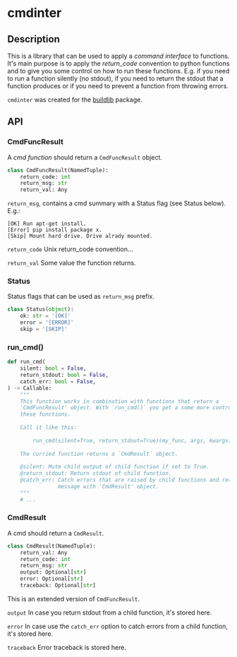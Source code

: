 # cmdinter

## Description

This is a library that can be used to apply a *command interface* to functions.
It's main purpose is to apply the *return_code* convention to python functions 
and to give you some control on how to run these functions. E.g. if you need to 
run a function silently (no stdout), if you need to return the stdout that a 
function produces or if you need to prevent a function from throwing errors.

`cmdinter` was created for the [buildlib](https://pypi.python.org/pypi/buildlib) 
package.

## API

### CmdFuncResult

A *cmd function* should return a `CmdFuncResult` object.

```python
class CmdFuncResult(NamedTuple):
    return_code: int
    return_msg: str
    return_val: Any
```

`return_msg`, contains a cmd summary with a Status flag (see Status below).
E.g.:

```
[OK] Run apt-get install.
[Error] pip install package x.
[Skip] Mount hard drive. Drive alrady mounted.
```

`return_code` Unix return_code convention...

`return_val` Some value the function returns.

### Status

Status flags that can be used as `return_msg` prefix. 

```python
class Status(object):
    ok: str = '[OK]'
    error = '[ERROR]'
    skip = '[SKIP]'
```

### run_cmd()

```python
def run_cmd(
    silent: bool = False,
    return_stdout: bool = False,
    catch_err: bool = False,
) -> Callable:
    """
    This function works in combination with functions that return a 
    'CmdFuncResult' object. With `run_cmd()` you get a some more control over
    these functions.
    
    Call it like this:
    
        run_cmd(silent=True, return_stdout=True)(my_func, args, kwargs)
    
    The curried function returns a `CmdResult` object.
    
    @silent: Mute child output of child function if set to True.
    @return_stdout: Return stdout of child function.
    @catch_err: Catch errors that are raised by child functions and return error
                message with 'CmdResult' object.
    """
    # ...
```
 

### CmdResult

A cmd should return a `CmdResult`.

```python
class CmdResult(NamedTuple):
    return_val: Any
    return_code: int
    return_msg: str
    output: Optional[str]
    error: Optional[str]
    traceback: Optional[str]
```

This is an extended version of `CmdFuncResult`.

`output` In case you return stdout from a child function, it's stored here.

`error` In case use the `catch_err` option to catch errors from a child function, it's stored here.

`traceback` Error traceback is stored here.


